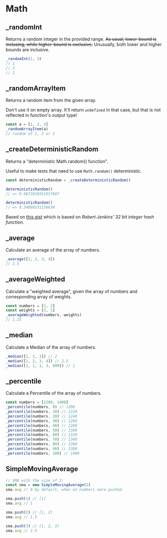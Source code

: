 # Math

## \_randomInt

Returns a random integer in the provided range. ~~As usual, lower-bound is inclusing, while
higher-bound is exclusive.~~ Unusually, both lower and higher bounds are inclusive.

```ts
_randomInt(1, 3)
// 1
// 3
// 2
```

## \_randomArrayItem

Returns a random item from the given array.

Don't use it on empty array. It'll return `undefined` in that case, but that is not reflected in
function's output type!

```ts
const a = [1, 2, 3]
_randomArrayItem(a)
// random of 1, 2 or 3
```

## \_createDeterministicRandom

Returns a "deterministic Math.random() function".

Useful to make tests that need to use `Math.random()` deterministic.

```ts
const deterministicRandom = _createDeterministicRandom()

deterministicRandom()
// => 0.9872818551957607

deterministicRandom()
// => 0.34880331158638
```

Based on [this gist](https://gist.github.com/mathiasbynens/5670917) which is based on _Robert
Jenkins’ 32 bit integer hash function_.

## \_average

Calculate an average of the array of numbers.

```ts
_average([1, 2, 3, 4])
// 2.5
```

## \_averageWeighted

Calculate a "weighted average", given the array of numbers and corresponding array of weights.

```ts
const numbers = [1, 2]
const weights = [3, 1]
_averageWeighted(numbers, weights)
// 1.25
```

## \_median

Calculate a Median of the array of numbers.

```ts
_median([1, 2, 3]) // 2
_median([1, 2, 3, 4]) // 2.5
_median([1, 1, 1, 3, 999]) // 1
```

## \_percentile

Calculate a Percentile of the array of numbers.

```ts
const numbers = [1200, 1400]
_percentile(numbers, 0) // 1200
_percentile(numbers, 10) // 1220
_percentile(numbers, 20) // 1240
_percentile(numbers, 30) // 1260
_percentile(numbers, 40) // 1280
_percentile(numbers, 50) // 1300
_percentile(numbers, 60) // 1320
_percentile(numbers, 70) // 1340
_percentile(numbers, 80) // 1360
_percentile(numbers, 90) // 1380
_percentile(numbers, 100) // 1400
```

## SimpleMovingAverage

```ts
// SMA with the size of 2:
const sma = new SimpleMovingAverage(2)
sma.avg // 0 by default, when no numbers were pushed

sma.push(1) // [1]
sma.avg // 1

sma.push(2) // [1, 2]
sma.avg // 1.5

sma.push(3) // [1, 2, 3]
sma.avg // 2.5
```
